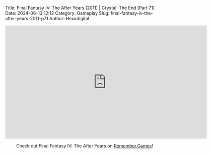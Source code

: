 Title: Final Fantasy IV: The After Years (2011) | Crystal: The End [Part 71]
Date: 2024-06-13 12:12
Category: Gameplay
Slug: final-fantasy-iv-the-after-years-2011-p71
Author: Hexadigital

<center><iframe src="https://www.youtube.com/embed/-LYFHYiQ4kE?feature=oembed" allow="accelerometer; autoplay; encrypted-media; gyroscope; picture-in-picture" width="640" height="360" frameborder="0"></iframe>

Check out Final Fantasy IV: The After Years on [Remember.Games](https://remember.games/game/7757/final-fantasy-iv-the-complete-collection/)!</center>